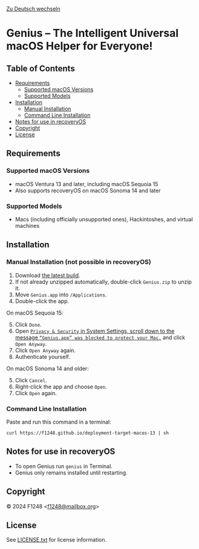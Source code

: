 [Zu Deutsch wechseln](README_DE.md)

# Genius – The Intelligent Universal macOS Helper for Everyone!

## Table of Contents

- [Requirements](#requirements)
	- [Supported macOS Versions](#supported-macos-versions)
	- [Supported Models](#supported-models)
- [Installation](#installation)
	- [Manual Installation](#manual-installation-not-possible-in-recoveryos)
	- [Command Line Installation](#command-line-installation)
- [Notes for use in recoveryOS](#notes-for-use-in-recoveryos)
- [Copyright](#copyright)
- [License](#license)

## Requirements

### Supported macOS Versions

- macOS Ventura 13 and later, including macOS Sequoia 15
- Also supports recoveryOS on macOS Sonoma 14 and later

### Supported Models

- Macs (including officially unsupported ones), Hackintoshes, and virtual machines

## Installation

### Manual Installation (not possible in recoveryOS)

1. Download [the latest build](https://nightly.link/F1248/Genius/workflows/Build-Genius/deployment-target-macos-13/Genius.zip).
2. If not already unzipped automatically, double-click `Genius.zip` to unzip it.
3. Move `Genius.app` into `/Applications`.
4. Double-click the app.

On macOS Sequoia 15:

5. Click `Done`.
6. Open [`Privacy & Security` in System Settings, scroll down to the message `“Genius.app” was blocked to protect your Mac.`](https://f1248.github.io/r?d=x-apple.systempreferences:com.apple.settings.PrivacySecurity?Security) and click `Open Anyway`.
7. Click `Open Anyway` again.
8. Authenticate yourself.

On macOS Sonoma 14 and older:

5. Click `Cancel`.
6. Right-click the app and choose `Open`.
7. Click `Open` again.

### Command Line Installation

Paste and run this command in a terminal:

```shellsession
curl https://f1248.github.io/deployment-target-macos-13 | sh
```

## Notes for use in recoveryOS

- To open Genius run `genius` in Terminal.
- Genius only remains installed until restarting.

## Copyright
© 2024 F1248 <[f1248@mailbox.org](mailto:f1248@mailbox.org)>

## License
See [LICENSE.txt](LICENSE.txt) for license information.
